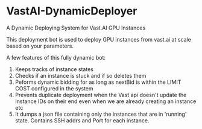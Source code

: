 # VastAI-DynamicDeployer
A Dynamic Deploying System for Vast.AI GPU Instances

This deployment bot is used to deploy GPU instances from vast.ai at scale based on your parameters. 

A few features of this fully dynamic bot:
1. Keeps tracks of instance states
2. Checks if an instance is stuck and if so deletes them
3. Peforms dynamic bidding for as long as nextBid is within the LIMIT COST configured in the system
4. Prevents duplicate deployment when the Vast api doesn't update the Instance IDs on their end even when we are already creating an instance etc
5. It dumps a json file containing only the instances that are in 'running' state. Contains SSH addrs and Port for each instance. 
